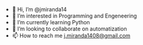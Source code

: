 - 👋 Hi, I’m @jmiranda14
- 👀 I’m interested in Programming and Engeneering
- 🌱 I’m currently learning Python
- 💞️ I’m looking to collaborate on automatization
- 📫 How to reach me j.miranda1408@gmail.com

<!---
jmiranda14/jmiranda14 is a ✨ special ✨ repository because its `README.md` (this file) appears on your GitHub profile.
You can click the Preview link to take a look at your changes.
--->
